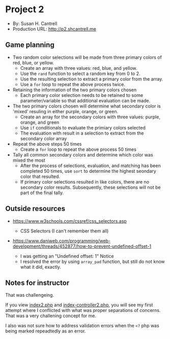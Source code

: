 # Project 2
+ By: Susan H. Cantrell
+ Production URL: <http://p2.shcantrell.me>

## Game planning
* Two random color selections will be made from three primary colors of red, blue, or yellow.
    * Create an array with three values: red, blue, and yellow.
    * Use the `rand` function to select a random key from 0 to 2.
    * Use the resulting selection to extract a primary color from the array.
    * Use a `for` loop to repeat the above process twice.
* Retaining the information of the two primary colors chosen
    * Each primary color selection needs to be retained to some parameter/variable so that additional evaluation can be made.
* The two primary colors chosen will determine what secondary color is 'mixed' resuling in either purple, orange, or green.
    * Create an array for the secondary colors with three values: purple, orange, and green
    * Use `if` conditionals to evaluate the primiary colors selected
    * The evaluation with result in a selection to extract from the secondary color array
* Repeat the above steps 50 times
    * Create a `for` loop to repeat the above process 50 times
* Tally all common secondary colors and determine which color was mixed the most
    * After the process of selections, evaluation, and matching has been completed 50 times, use `sort` to determine the highest seondary color that resulted.
    * If primary color selections resulted in like colors, there are no secondary color results. Subsequently, these selections will not be part of the final tally.

## Outside resources
* https://www.w3schools.com/cssref/css_selectors.asp
    * CSS Selectors (I can't remember them all)

* https://www.daniweb.com/programming/web-development/threads/452877/how-to-prevent-undefined-offset-1
    * I was getting an "Undefined offset: 1" Notice
    * I resolved the error by using `array_pad` function, but still do not know what it did, exactly.


## Notes for instructor
That was challengeing.

If you view [index2.php](http://p2.shcantrell.me/index2.php) and [index-controller2.php](http://p2.shcantrell.me/index-controller2.php), you will see my first attempt where I conflicted with what was proper separations of concerns. That was a very challening concept for me.

I also was not sure how to address validation errors when the `<?` php was being marked repeadtedly as an error.